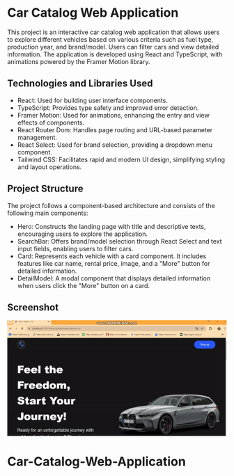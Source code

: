 <h1>Car Catalog Web Application</h1>

This project is an interactive car catalog web application that allows users to explore different vehicles based on various criteria such as fuel type, production year, and brand/model. Users can filter cars and view detailed information. The application is developed using React and TypeScript, with animations powered by the Framer Motion library.

<h2>Technologies and Libraries Used</h2>

- React: Used for building user interface components.
- TypeScript: Provides type safety and improved error detection.
- Framer Motion: Used for animations, enhancing the entry and view effects of components.
- React Router Dom: Handles page routing and URL-based parameter management.
- React Select: Used for brand selection, providing a dropdown menu component.
- Tailwind CSS: Facilitates rapid and modern UI design, simplifying styling and layout operations.

<h2>Project Structure</h2>

The project follows a component-based architecture and consists of the following main components:

- Hero: Constructs the landing page with title and descriptive texts, encouraging users to explore the application.
- SearchBar: Offers brand/model selection through React Select and text input fields, enabling users to filter cars.
- Card: Represents each vehicle with a card component. It includes features like car name, rental price, image, and a "More" button for detailed information.
- DetailModel: A modal component that displays detailed information when users click the "More" button on a card.

<h2>Screenshot</h2>

![](/public/car%20rental.gif)
# Car-Catalog-Web-Application
